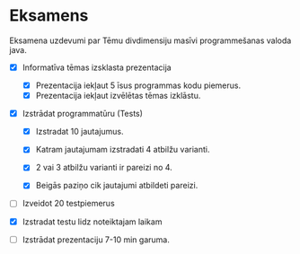 # Eksamens

Eksamena uzdevumi par Tēmu divdimensiju masīvi programmešanas valoda java.


- [x] Informatīva tēmas izsklasta prezentacija
    - [x] Prezentacija iekļaut 5 īsus programmas kodu piemerus.
    - [x] Prezentacija iekļaut izvēlētas tēmas izklāstu.

- [x] Izstrādat programmatūru (Tests)
   - [x] Izstradat 10 jautajumus.
   - [x] Katram jautajumam izstradati 4 atbilžu varianti.
   - [x] 2 vai 3 atbilžu varianti ir pareizi no 4.
   - [x] Beigās paziņo cik jautajumi atbildeti pareizi.


- [ ] Izveidot 20 testpiemerus
- [x] Izstradat testu lidz noteiktajam laikam


- [ ] Izstrādat prezentaciju 7-10 min garuma.
   
